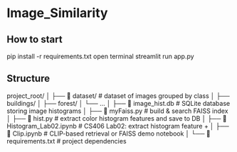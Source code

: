 ﻿# Image_Similarity
## How to start
pip install -r requirements.txt
open terminal
streamlit run app.py

## Structure
project_root/
│
├── 📂 dataset/ # dataset of images grouped by class
│ ├── buildings/
│ ├── forest/
│ └── ...
│
├── 📄 image_hist.db # SQLite database storing image histograms
│
├── 📄 myFaiss.py # build & search FAISS index
│
├── 📄 hist.py # extract color histogram features and save to DB
│
├── 📒 Histogram_Lab02.ipynb # CS406 Lab02: extract histogram feature +
│
├── 📒 Clip.ipynb # CLIP-based retrieval or FAISS demo notebook
│
└── 📄 requirements.txt # project dependencies
